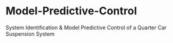 # Model-Predictive-Control
System Identification &amp; Model Predictive Control of a Quarter Car Suspension System
